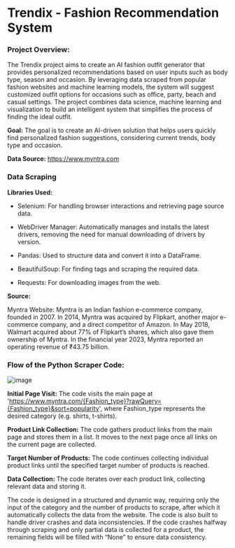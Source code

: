 # Trendix - Fashion Recommendation System

### **Project Overview:**

The Trendix project aims to create an AI fashion outfit generator that provides personalized recommendations based on user inputs such as body type, season and occasion. By leveraging data scraped from popular fashion websites and machine learning models, the system will suggest customized outfit options for occasions such as office, party, beach and casual settings. The project combines data science, machine learning and visualization to build an intelligent system that simplifies the process of finding the ideal outfit.

**Goal:**
The goal is to create an AI-driven solution that helps users quickly find personalized fashion suggestions, considering current trends, body type and occasion.

**Data Source:** https://www.myntra.com

### **Data Scraping**

**Libraries Used:**

- Selenium: For handling browser interactions and retrieving page source data.

- WebDriver Manager: Automatically manages and installs the latest drivers, removing the need for manual downloading of drivers by version.

- Pandas: Used to structure data and convert it into a DataFrame.

- BeautifulSoup: For finding tags and scraping the required data.

- Requests: For downloading images from the web.

**Source:**

Myntra Website: Myntra is an Indian fashion e-commerce company, founded in 2007. In 2014, Myntra was acquired by Flipkart, another major e-commerce company, and a direct competitor of Amazon. In May 2018, Walmart acquired about 77% of Flipkart’s shares, which also gave them ownership of Myntra. In the financial year 2023, Myntra reported an operating revenue of ₹43.75 billion.

### **Flow of the Python Scraper Code:**

![image](https://github.com/user-attachments/assets/b1c0c885-f074-4795-a5c3-6f95b7b6dea8)

**Initial Page Visit:** The code visits the main page at 'https://www.myntra.com/{Fashion_type}?rawQuery={Fashion_type}&sort=popularity', where Fashion_type represents the desired category (e.g. shirts, t-shirts).

**Product Link Collection:** The code gathers product links from the main page and stores them in a list. It moves to the next page once all links on the current page are collected.

**Target Number of Products:** The code continues collecting individual product links until the specified target number of products is reached.

**Data Collection:** The code iterates over each product link, collecting relevant data and storing it.

The code is designed in a structured and dynamic way, requiring only the input of the category and the number of products to scrape, after which it automatically collects the data from the website. The code is also built to handle driver crashes and data inconsistencies. If the code crashes halfway through scraping and only partial data is collected for a product, the remaining fields will be filled with “None” to ensure data consistency.



